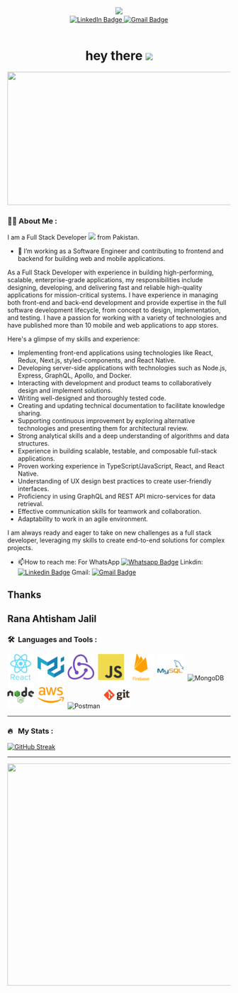 


<div id="header" align="center">
  <img src="https://media.giphy.com/media/M9gbBd9nbDrOTu1Mqx/giphy.gif" width="100"/>
</div>

<div id="badges" align="center">
  <a href="https://www.linkedin.com/in/ahtisham-jalil">
    <img src="https://img.shields.io/badge/LinkedIn-blue?style=for-the-badge&logo=linkedin&logoColor=white" alt="LinkedIn Badge"/>
  </a>
  
  <a href="mailto:ranaahtisham24@gmail.com">
    <img src="https://img.shields.io/badge/Gmail-red?style=for-the-badge&logo=google&logoColor=white" alt="Gmail Badge"/>
  </a>
</div>
<div id="header" align="center">
<img src="https://komarev.com/ghpvc/?username=ranaahtisham24&style=flat-square&color=blue" alt=""/>
  <h1>
  hey there
  <img src="https://media.giphy.com/media/hvRJCLFzcasrR4ia7z/giphy.gif" width="30px"/>
</h1>
  <div align="center">
  <img src="https://media.giphy.com/media/dWesBcTLavkZuG35MI/giphy.gif" width="600" height="300"/>
</div>

  
</div>
<div >
 

### :man_technologist: About Me :

I am a Full Stack Developer <img src="https://media.giphy.com/media/WUlplcMpOCEmTGBtBW/giphy.gif" width="30"> from Pakistan.

- :telescope: I’m working as a Software Engineer and contributing to frontend and backend for building web and mobile applications.

As a Full Stack Developer with experience in building high-performing, scalable, enterprise-grade applications, my responsibilities include designing, developing, and delivering fast and reliable high-quality applications for mission-critical systems. I have experience in managing both front-end and back-end development and provide expertise in the full software development lifecycle, from concept to design, implementation, and testing. I have a passion for working with a variety of technologies and have published more than 10 mobile and web applications to app stores.

Here's a glimpse of my skills and experience:

- Implementing front-end applications using technologies like React, Redux, Next.js, styled-components, and React Native.
- Developing server-side applications with technologies such as Node.js, Express, GraphQL, Apollo, and Docker.
- Interacting with development and product teams to collaboratively design and implement solutions.
- Writing well-designed and thoroughly tested code.
- Creating and updating technical documentation to facilitate knowledge sharing.
- Supporting continuous improvement by exploring alternative technologies and presenting them for architectural review.
- Strong analytical skills and a deep understanding of algorithms and data structures.
- Experience in building scalable, testable, and composable full-stack applications.
- Proven working experience in TypeScript/JavaScript, React, and React Native.
- Understanding of UX design best practices to create user-friendly interfaces.
- Proficiency in using GraphQL and REST API micro-services for data retrieval.
- Effective communication skills for teamwork and collaboration.
- Adaptability to work in an agile environment.

I am always ready and eager to take on new challenges as a full stack developer, leveraging my skills to create end-to-end solutions for complex projects.

- :mailbox:How to reach me: For  WhatsApp [![Whatsapp Badge](https://img.shields.io/badge/-whatsapp-blue?style=flat&logo=Whatsapp&logoColor=white)](https://api.whatsapp.com/send?phone=923077283491&text=Hello!%20I%27m%20interested%20to%20discuss%20project%20with%20you.)  Linkdin: [![Linkedin Badge](https://img.shields.io/badge/-linkdin-blue?style=flat&logo=Linkedin&logoColor=white)](https://www.linkedin.com/in/ahtisham-jalil) Gmail:  [![Gmail Badge](https://img.shields.io/badge/-gmail-blue?style=flat&logo=Gmail&logoColor=white)](mailto:ranaahtisham24@gmail.com)
</div>

 
 Thanks 
 ---
  
 Rana Ahtisham Jalil
---

### 🛠 &nbsp;Languages and Tools :

<p>
<!-- <img src="https://github.com/devicons/devicon/blob/master/icons/java/java-original-wordmark.svg" title="Java" alt="Java" width="40" height="40"/>&nbsp; -->
<img src="https://github.com/devicons/devicon/blob/master/icons/react/react-original-wordmark.svg" title="React" alt="React" width="60" height="60"/>&nbsp;
<!-- <img src="https://github.com/devicons/devicon/blob/master/icons/spring/spring-original-wordmark.svg" title="Spring" alt="Spring" width="60" height="60"/>&nbsp; -->
<img src="https://github.com/devicons/devicon/blob/master/icons/materialui/materialui-original.svg" title="Material UI" alt="Material UI" width="60" height="60"/>&nbsp;
<!-- <img src="https://github.com/devicons/devicon/blob/master/icons/flutter/flutter-original.svg" title="Flutter" alt="Flutter" width="60" height="60"/>&nbsp; -->
<img src="https://github.com/devicons/devicon/blob/master/icons/redux/redux-original.svg" title="Redux" alt="Redux " width="60" height="60"/>&nbsp;
<!-- <img src="https://github.com/devicons/devicon/blob/master/icons/css3/css3-plain-wordmark.svg"  title="CSS3" alt="CSS" width="60" height="60"/>&nbsp; -->
<!-- <img src="https://github.com/devicons/devicon/blob/master/icons/html5/html5-original.svg" title="HTML5" alt="HTML" width="60" height="60"/>&nbsp; -->
<img src="https://github.com/devicons/devicon/blob/master/icons/javascript/javascript-original.svg" title="JavaScript" alt="JavaScript" width="60" height="60"/>&nbsp;
<img src="https://github.com/devicons/devicon/blob/master/icons/firebase/firebase-plain-wordmark.svg" title="Firebase" alt="Firebase" width="60" height="60"/>&nbsp;
<!-- <img src="https://github.com/devicons/devicon/blob/master/icons/gatsby/gatsby-original.svg" title="Gatsby"  alt="Gatsby" width="60" height="60"/>&nbsp; -->
<img src="https://github.com/devicons/devicon/blob/master/icons/mysql/mysql-original-wordmark.svg" title="MySQL"  alt="MySQL" width="60" height="60"/>&nbsp;
<img src="https://cdn.jsdelivr.net/gh/devicons/devicon/icons/mongodb/mongodb-original-wordmark.svg" title="MongoDB"  alt="MongoDB" width="60" height="60"/>&nbsp;
<img src="https://github.com/devicons/devicon/blob/master/icons/nodejs/nodejs-original-wordmark.svg" title="NodeJS" alt="NodeJS" width="60" height="60"/>&nbsp;
<img src="https://github.com/devicons/devicon/blob/master/icons/amazonwebservices/amazonwebservices-plain-wordmark.svg" title="AWS" alt="AWS" width="60" height="60"/>&nbsp;
<img src="https://www.vectorlogo.zone/logos/getpostman/getpostman-icon.svg" title="Postman"  alt="Postman" width="60" height="60"/>&nbsp;
<img src="https://github.com/devicons/devicon/blob/master/icons/git/git-original-wordmark.svg" title="Git" **alt="Git" width="60" height="60"/>&nbsp;
</p>

---

### 🔥 &nbsp; My Stats :
[![GitHub Streak](http://github-readme-streak-stats.herokuapp.com?user=ranaahtisham24&theme=dark&background=000000)](https://git.io/streak-stats)



---
<p>
<!-- <script src="https://cdorgapi.b-cdn.net/widgets/matchlist.js"></script> -->
<!--   <img src="https://cdorgapi.b-cdn.net/widgets/matchlist.js"  /> -->
</p>
<img src="https://wakatime.com/share/@ranaahtisham24/ca99e727-2293-4074-90e7-894791f26b6f.svg" width="1000" height="500"/>




<!---
ranaahtisham24/ranaahtisham24 is a ✨ special ✨ repository because its `README.md` (this file) appears on your GitHub profile.
You can click the Preview link to take a look at your changes.
--->
